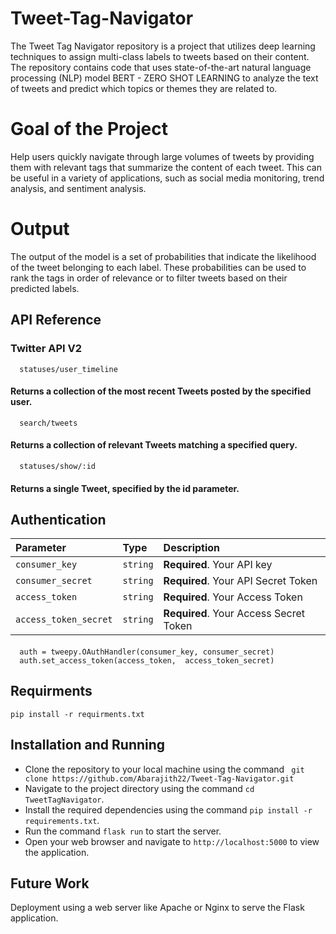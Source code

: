 # Tweet-Tag-Navigator

The Tweet Tag Navigator repository is a project that utilizes deep learning techniques to assign multi-class labels to tweets based on their content. The repository contains code that uses state-of-the-art natural language processing (NLP) model BERT - ZERO SHOT LEARNING to analyze the text of tweets and predict which topics or themes they are related to.

# Goal of the Project
Help users quickly navigate through large volumes of tweets by providing them with relevant tags that summarize the content of each tweet. This can be useful in a variety of applications, such as social media monitoring, trend analysis, and sentiment analysis.

# Output
The output of the model is a set of probabilities that indicate the likelihood of the tweet belonging to each label. These probabilities can be used to rank the tags in order of relevance or to filter tweets based on their predicted labels.

## API Reference

### Twitter API V2

```http
  statuses/user_timeline
```
#### Returns a collection of the most recent Tweets posted by the specified user.


```http
  search/tweets
```
#### Returns a collection of relevant Tweets matching a specified query.

```http
  statuses/show/:id
```
#### Returns a single Tweet, specified by the id parameter.

## Authentication

| Parameter | Type     | Description                |
| :-------- | :------- | :------------------------- |
| `consumer_key` | `string` | **Required**. Your API key |
| `consumer_secret` | `string` | **Required**. Your API Secret Token |
| `access_token` | `string` | **Required**. Your Access Token |
| `access_token_secret` | `string` | **Required**. Your Access Secret Token |

#### 

```http
  auth = tweepy.OAuthHandler(consumer_key, consumer_secret)
  auth.set_access_token(access_token,  access_token_secret)
```


## Requirments

``` http
pip install -r requirments.txt
```

## Installation and Running

- Clone the repository to your local machine using the command ``` git clone https://github.com/Abarajith22/Tweet-Tag-Navigator.git```
- Navigate to the project directory using the command ```cd TweetTagNavigator```.
- Install the required dependencies using the command ```pip install -r requirements.txt```.
- Run the command ```flask run``` to start the server.
- Open your web browser and navigate to ```http://localhost:5000``` to view the application.

## Future Work
Deployment using a web server like Apache or Nginx to serve the Flask application.

